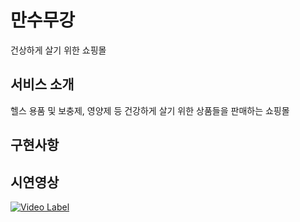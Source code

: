 # 만수무강

건상하게 살기 위한 쇼핑몰

## 서비스 소개

헬스 용품 및 보충제, 영양제 등 건강하게 살기 위한 상품들을 판매하는 쇼핑몰

## 구현사항

## 시연영상

[![Video Label](http://img.youtube.com/vi/kTpvXVI0JGg/0.jpg)](https://youtu.be/kTpvXVI0JGg)
